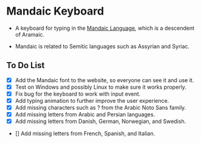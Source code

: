 # Mandaic Keyboard

- A keyboard for typing in the
  [Mandaic Language](https://en.wikipedia.org/wiki/Mandaic_script), which is a
  descendent of Aramaic.

- Mandaic is related to Semitic languages such as Assyrian and Syriac.

## To Do List

- [x] Add the Mandaic font to the website, so everyone can see it and use it.
- [x] Test on Windows and possibly Linux to make sure it works properly.
- [x] Fix bug for the keyboard to work with input event.
- [x] Add typing animation to further improve the user experience.
- [x] Add missing characters such as ? from the Arabic Noto Sans family.
- [x] Add missing letters from Arabic and Persian languages.
- [x] Add missing letters from Danish, German, Norwegian, and Swedish.
- [] Add missing letters from French, Spanish, and Italian.
